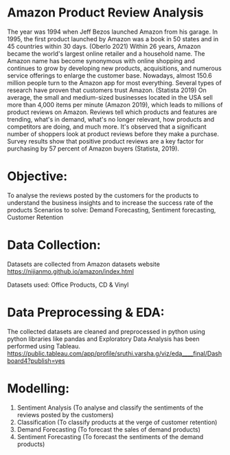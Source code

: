 # Amazon Product Review Analysis
The year was 1994 when Jeff Bezos launched Amazon from his garage. In 1995, the first product launched by Amazon was a book in 50 states and in 45 countries within 30 days. (Oberlo 2021)
Within 26 years, Amazon became the world's largest online retailer and a household name. The Amazon name has become synonymous with online shopping and continues to grow by developing new products, acquisitions, and numerous service offerings to enlarge the customer base.
Nowadays, almost 150.6 million people turn to the Amazon app for most everything. Several types of research have proven that customers trust Amazon. (Statista 2019) On average, the small and medium-sized businesses located in the USA sell more than 4,000 items per minute (Amazon 2019), which leads to millions of product reviews on Amazon. 
Reviews tell which products and features are trending, what's in demand, what's no longer relevant, how products and competitors are doing, and much more.
It's observed that a significant number of shoppers look at product reviews before they make a purchase. Survey results show that positive product reviews are a key factor for purchasing by 57 percent of Amazon buyers (Statista, 2019).


# Objective: 
To analyse the reviews posted by the customers for the products to understand the business insights and to increase the success rate of the products
Scenarios to solve: Demand Forecasting, Sentiment forecasting, Customer Retention

# Data Collection:
Datasets are collected from Amazon datasets website
https://nijianmo.github.io/amazon/index.html

Datasets used: Office Products, CD & Vinyl

# Data Preprocessing & EDA:
The collected datasets are cleaned and preprocessed in python using python libraries like pandas and Exploratory Data Analysis has been performed using Tableau.
https://public.tableau.com/app/profile/sruthi.varsha.g/viz/eda____final/Dashboard4?publish=yes

# Modelling:
1. Sentiment Analysis (To analyse and classify the sentiments of the reviews posted by the customers)
2. Classification (To classify products at the verge of customer retention)
3. Demand Forecasting (To forecast the sales of demand products)
4. Sentiment Forecasting (To forecast the sentiments of the demand products)
